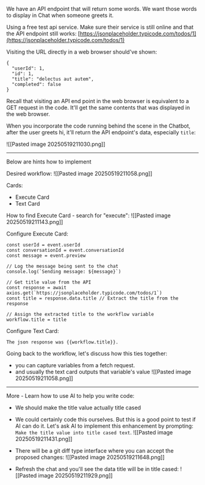 We have an API endpoint that will return some words. We want those words to display in Chat when someone greets it.

Using a free test api service. Make sure their service is still online and that the API endpoint still works:
[https://jsonplaceholder.typicode.com/todos/1](https://jsonplaceholder.typicode.com/todos/1)

Visiting the URL directly in a web browser should've shown:
```
{
  "userId": 1,
  "id": 1,
  "title": "delectus aut autem",
  "completed": false
}
```

Recall that visiting an API end point in the web browser is equivalent to a GET request in the code. It'll get the same contents that was displayed in the web browser.

When you incorporate the code running behind the scene in the Chatbot, after the user greets hi, it'll return the API endpoint's data, especially `title`:

![[Pasted image 20250519211030.png]]

---

Below are hints how to implement

Desired workflow:
![[Pasted image 20250519211058.png]]

Cards: 
- Execute Card
- Text Card

How to find Execute Card - search for "execute":
![[Pasted image 20250519211143.png]]


Configure Execute Card:
```
const userId = event.userId  
const conversationId = event.conversationId  
const message = event.preview  
  
// Log the message being sent to the chat  
console.log(`Sending message: ${message}`)  
  
// Get title value from the API  
const response = await axios.get(`https://jsonplaceholder.typicode.com/todos/1`)  
const title = response.data.title // Extract the title from the response  
  
// Assign the extracted title to the workflow variable  
workflow.title = title
```

Configure Text Card:
```
The json response was {{workflow.title}}.
```


Going back to the workflow, let's discuss how this ties together:
- you can capture variables from a fetch request.
- and usually the text card outputs that variable's value
![[Pasted image 20250519211058.png]]

---

More - Learn how to use AI to help you write code:
- We should make the title value actually title cased
- We could certainly code this ourselves. But this is a good point to test if AI can do it. Let's ask AI to implement this enhancement by prompting: `Make the title value into title cased text`.
  ![[Pasted image 20250519211431.png]]


- There will be a git diff type interface where you can accept the proposed changes:
  ![[Pasted image 20250519211648.png]]
- Refresh the chat and you'll see the data title will be in title cased:
  ![[Pasted image 20250519211929.png]]